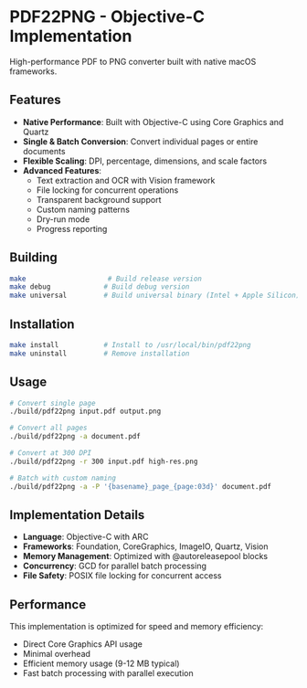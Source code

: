 # PDF22PNG - Objective-C Implementation

High-performance PDF to PNG converter built with native macOS frameworks.

## Features

- **Native Performance**: Built with Objective-C using Core Graphics and Quartz
- **Single & Batch Conversion**: Convert individual pages or entire documents
- **Flexible Scaling**: DPI, percentage, dimensions, and scale factors
- **Advanced Features**:
  - Text extraction and OCR with Vision framework
  - File locking for concurrent operations
  - Transparent background support
  - Custom naming patterns
  - Dry-run mode
  - Progress reporting

## Building

```bash
make                    # Build release version
make debug             # Build debug version
make universal         # Build universal binary (Intel + Apple Silicon)
```

## Installation

```bash
make install           # Install to /usr/local/bin/pdf22png
make uninstall         # Remove installation
```

## Usage

```bash
# Convert single page
./build/pdf22png input.pdf output.png

# Convert all pages
./build/pdf22png -a document.pdf

# Convert at 300 DPI
./build/pdf22png -r 300 input.pdf high-res.png

# Batch with custom naming
./build/pdf22png -a -P '{basename}_page_{page:03d}' document.pdf
```

## Implementation Details

- **Language**: Objective-C with ARC
- **Frameworks**: Foundation, CoreGraphics, ImageIO, Quartz, Vision
- **Memory Management**: Optimized with @autoreleasepool blocks
- **Concurrency**: GCD for parallel batch processing
- **File Safety**: POSIX file locking for concurrent access

## Performance

This implementation is optimized for speed and memory efficiency:
- Direct Core Graphics API usage
- Minimal overhead
- Efficient memory usage (9-12 MB typical)
- Fast batch processing with parallel execution 